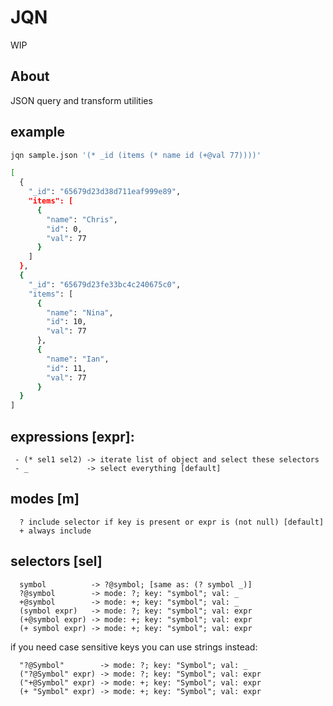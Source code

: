 # JQN

WIP

## About

JSON query and transform utilities

## example

```bash
jqn sample.json '(* _id (items (* name id (+@val 77))))'

[
  {
    "_id": "65679d23d38d711eaf999e89",
    "items": [
      {
        "name": "Chris",
        "id": 0,
        "val": 77
      }
    ]
  },
  {
    "_id": "65679d23fe33bc4c240675c0",
    "items": [
      {
        "name": "Nina",
        "id": 10,
        "val": 77
      },
      {
        "name": "Ian",
        "id": 11,
        "val": 77
      }
  }
]
```

## expressions [expr]:
```
 - (* sel1 sel2) -> iterate list of object and select these selectors
 - _             -> select everything [default]
```

## modes [m]
```
  ? include selector if key is present or expr is (not null) [default]
  + always include
```

## selectors [sel]
```
  symbol          -> ?@symbol; [same as: (? symbol _)]
  ?@symbol        -> mode: ?; key: "symbol"; val: _
  +@symbol        -> mode: +; key: "symbol"; val: _
  (symbol expr)   -> mode: ?; key: "symbol"; val: expr
  (+@symbol expr) -> mode: +; key: "symbol"; val: expr
  (+ symbol expr) -> mode: +; key: "symbol"; val: expr
```
if you need case sensitive keys you can use strings instead:
```
  "?@Symbol"        -> mode: ?; key: "Symbol"; val: _
  ("?@Symbol" expr) -> mode: ?; key: "Symbol"; val: expr
  ("+@Symbol" expr) -> mode: +; key: "Symbol"; val: expr
  (+ "Symbol" expr) -> mode: +; key: "Symbol"; val: expr
```

